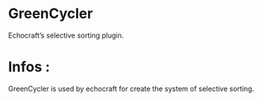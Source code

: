 # GreenCycler
Echocraft’s selective sorting plugin.

# Infos :
GreenCycler is used by echocraft for create the system of selective sorting. 

